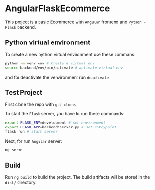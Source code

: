 # AngularFlaskEcommerce

This project is a basic Ecommerce with `Angular` frontend and `Python - Flask` backend.


## Python virtual environment

To create a new python virtual environment use these commans:

```sh
python -m venv env # Create a virtual env
source backend/env/bin/activate # activate virtual env
```

and for deactivate the venvironment run `deactivate`

## Test Project

First clone the repo with `git clone`.

To start the `Flask` server, you have to run these commands:
```sh
export FLASK_ENV=development # set environment
export FLASK_APP=backend/server.py # set entrypoint
flask run # start server
```

Next, for run `Angular` server:
```sh
ng serve
```

## Build

Run `ng build` to build the project. The build artifacts will be stored in the `dist/` directory. 

